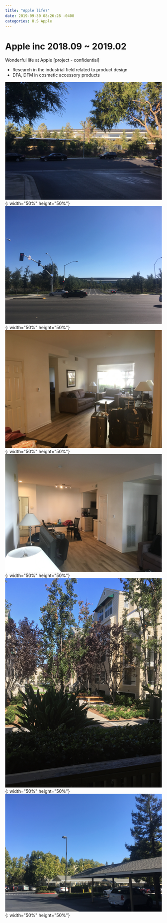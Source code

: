 ```yaml
---
title: "Apple life?"
date: 2019-09-30 08:26:28 -0400
categories: U.S Apple
---
```


# Apple inc 2018.09 ~ 2019.02
Wonderful life at Apple
[project - confidential]
* Research in the industrial field related to product design
* DFA, DFM in cosmetic accessory products

![title](/photos/Apple1.jpeg){: width="50%" height="50%"}
![title](/photos/Apple2.jpeg){: width="50%" height="50%"}
![title](/photos/Apple3.jpeg){: width="50%" height="50%"}
![title](/photos/Apple4.jpeg){: width="50%" height="50%"}
![title](/photos/Apple5.jpeg){: width="50%" height="50%"}
![title](/photos/Apple6.jpeg){: width="50%" height="50%"}
